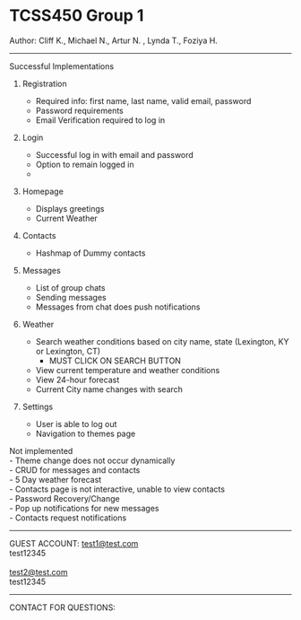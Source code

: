 # TCSS450 Group 1
Author: Cliff K., Michael N., Artur N. , Lynda T., Foziya H.

---------------------------------------------------------------------------------------------------

Successful Implementations
1. Registration
    - Required info: first name, last name, valid email, password
    - Password requirements
    - Email Verification required to log in

2. Login
    - Successful log in with email and password
    - Option to remain logged in
    -


3. Homepage
    - Displays greetings
    - Current Weather

4. Contacts
    - Hashmap of Dummy contacts

5. Messages
    - List of group chats
    - Sending messages
    - Messages from chat does push notifications


6. Weather
    - Search weather conditions based on city name, state (Lexington, KY  or Lexington, CT)
        - MUST CLICK ON SEARCH BUTTON
    - View current temperature and weather conditions
    - View 24-hour forecast
    - Current City name changes with search

7. Settings
    - User is able to log out
    - Navigation to themes page

Not implemented <br />
    - Theme change does not occur dynamically <br />
    - CRUD for messages and contacts <br />
    - 5 Day weather forecast <br />
    - Contacts page is not interactive, unable to view contacts <br />
    - Password Recovery/Change <br />
    - Pop up notifications for new messages <br />
    - Contacts request notifications <br />

---------------------------------------------------------------------------------------------------

GUEST ACCOUNT: 
test1@test.com <br/>
test12345 
<br /> <br />
test2@test.com <br />
test12345

---------------------------------------------------------------------------------------------------

CONTACT FOR QUESTIONS:

